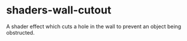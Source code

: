 # shaders-wall-cutout
A shader effect which cuts a hole in the wall to prevent an object being obstructed.
